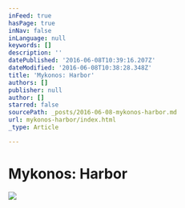 ```yaml
---
inFeed: true
hasPage: true
inNav: false
inLanguage: null
keywords: []
description: ''
datePublished: '2016-06-08T10:39:16.207Z'
dateModified: '2016-06-08T10:38:28.348Z'
title: 'Mykonos: Harbor'
authors: []
publisher: null
author: []
starred: false
sourcePath: _posts/2016-06-08-mykonos-harbor.md
url: mykonos-harbor/index.html
_type: Article

---
```

# Mykonos: Harbor
![](https://the-grid-user-content.s3-us-west-2.amazonaws.com/a9263fc0-0ae7-4268-b9ae-5a32eaf7d552.jpg)